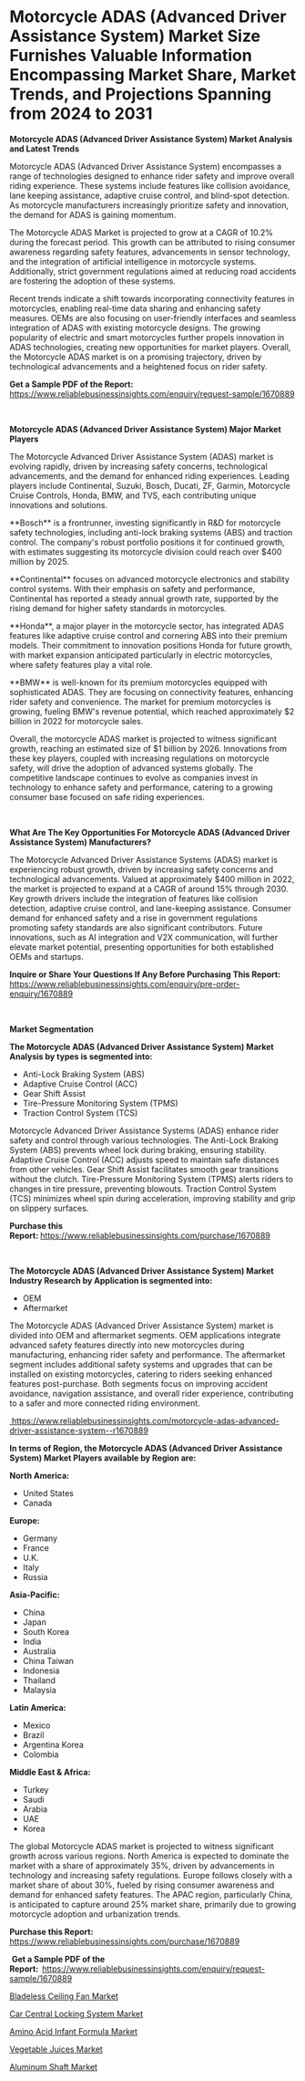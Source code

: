 <p><h1>Motorcycle ADAS (Advanced Driver Assistance System) Market Size Furnishes Valuable Information Encompassing Market Share, Market Trends, and Projections Spanning from 2024 to 2031</h1></p><p><strong>Motorcycle ADAS (Advanced Driver Assistance System) Market Analysis and Latest Trends</strong></p>
<p><p>Motorcycle ADAS (Advanced Driver Assistance System) encompasses a range of technologies designed to enhance rider safety and improve overall riding experience. These systems include features like collision avoidance, lane keeping assistance, adaptive cruise control, and blind-spot detection. As motorcycle manufacturers increasingly prioritize safety and innovation, the demand for ADAS is gaining momentum.</p><p>The Motorcycle ADAS Market is projected to grow at a CAGR of 10.2% during the forecast period. This growth can be attributed to rising consumer awareness regarding safety features, advancements in sensor technology, and the integration of artificial intelligence in motorcycle systems. Additionally, strict government regulations aimed at reducing road accidents are fostering the adoption of these systems. </p><p>Recent trends indicate a shift towards incorporating connectivity features in motorcycles, enabling real-time data sharing and enhancing safety measures. OEMs are also focusing on user-friendly interfaces and seamless integration of ADAS with existing motorcycle designs. The growing popularity of electric and smart motorcycles further propels innovation in ADAS technologies, creating new opportunities for market players. Overall, the Motorcycle ADAS market is on a promising trajectory, driven by technological advancements and a heightened focus on rider safety.</p></p>
<p><strong>Get a Sample PDF of the Report:&nbsp;</strong> <a href="https://www.reliablebusinessinsights.com/enquiry/request-sample/1670889?utm_campaign=96&utm_medium=2&utm_source=Github&utm_content=ia&utm_term=09102024&utm_id=motorcycle-adas-advanced-driver-assistance-system">https://www.reliablebusinessinsights.com/enquiry/request-sample/1670889</a></p>
<p>&nbsp;</p>
<p><strong>Motorcycle ADAS (Advanced Driver Assistance System) Major Market Players</strong></p>
<p><p>The Motorcycle Advanced Driver Assistance System (ADAS) market is evolving rapidly, driven by increasing safety concerns, technological advancements, and the demand for enhanced riding experiences. Leading players include Continental, Suzuki, Bosch, Ducati, ZF, Garmin, Motorcycle Cruise Controls, Honda, BMW, and TVS, each contributing unique innovations and solutions.</p><p>**Bosch** is a frontrunner, investing significantly in R&D for motorcycle safety technologies, including anti-lock braking systems (ABS) and traction control. The company's robust portfolio positions it for continued growth, with estimates suggesting its motorcycle division could reach over $400 million by 2025.</p><p>**Continental** focuses on advanced motorcycle electronics and stability control systems. With their emphasis on safety and performance, Continental has reported a steady annual growth rate, supported by the rising demand for higher safety standards in motorcycles.</p><p>**Honda**, a major player in the motorcycle sector, has integrated ADAS features like adaptive cruise control and cornering ABS into their premium models. Their commitment to innovation positions Honda for future growth, with market expansion anticipated particularly in electric motorcycles, where safety features play a vital role.</p><p>**BMW** is well-known for its premium motorcycles equipped with sophisticated ADAS. They are focusing on connectivity features, enhancing rider safety and convenience. The market for premium motorcycles is growing, fueling BMW's revenue potential, which reached approximately $2 billion in 2022 for motorcycle sales.</p><p>Overall, the motorcycle ADAS market is projected to witness significant growth, reaching an estimated size of $1 billion by 2026. Innovations from these key players, coupled with increasing regulations on motorcycle safety, will drive the adoption of advanced systems globally. The competitive landscape continues to evolve as companies invest in technology to enhance safety and performance, catering to a growing consumer base focused on safe riding experiences.</p></p>
<p>&nbsp;</p>
<p><strong>What Are The Key Opportunities For Motorcycle ADAS (Advanced Driver Assistance System) Manufacturers?</strong></p>
<p><p>The Motorcycle Advanced Driver Assistance Systems (ADAS) market is experiencing robust growth, driven by increasing safety concerns and technological advancements. Valued at approximately $400 million in 2022, the market is projected to expand at a CAGR of around 15% through 2030. Key growth drivers include the integration of features like collision detection, adaptive cruise control, and lane-keeping assistance. Consumer demand for enhanced safety and a rise in government regulations promoting safety standards are also significant contributors. Future innovations, such as AI integration and V2X communication, will further elevate market potential, presenting opportunities for both established OEMs and startups.</p></p>
<p><strong>Inquire or Share Your Questions If Any Before Purchasing This Report:</strong> <a href="https://www.reliablebusinessinsights.com/enquiry/pre-order-enquiry/1670889?utm_campaign=96&utm_medium=2&utm_source=Github&utm_content=ia&utm_term=09102024&utm_id=motorcycle-adas-advanced-driver-assistance-system">https://www.reliablebusinessinsights.com/enquiry/pre-order-enquiry/1670889</a></p>
<p>&nbsp;</p>
<p><strong>Market Segmentation</strong></p>
<p><strong>The Motorcycle ADAS (Advanced Driver Assistance System) Market Analysis by types is segmented into:</strong></p>
<p><ul><li>Anti-Lock Braking System (ABS)</li><li>Adaptive Cruise Control (ACC)</li><li>Gear Shift Assist</li><li>Tire-Pressure Monitoring System (TPMS)</li><li>Traction Control System (TCS)</li></ul></p>
<p><p>Motorcycle Advanced Driver Assistance Systems (ADAS) enhance rider safety and control through various technologies. The Anti-Lock Braking System (ABS) prevents wheel lock during braking, ensuring stability. Adaptive Cruise Control (ACC) adjusts speed to maintain safe distances from other vehicles. Gear Shift Assist facilitates smooth gear transitions without the clutch. Tire-Pressure Monitoring System (TPMS) alerts riders to changes in tire pressure, preventing blowouts. Traction Control System (TCS) minimizes wheel spin during acceleration, improving stability and grip on slippery surfaces.</p></p>
<p><strong>Purchase this Report:&nbsp;</strong><a href="https://www.reliablebusinessinsights.com/purchase/1670889?utm_campaign=96&utm_medium=2&utm_source=Github&utm_content=ia&utm_term=09102024&utm_id=motorcycle-adas-advanced-driver-assistance-system">https://www.reliablebusinessinsights.com/purchase/1670889</a></p>
<p>&nbsp;</p>
<p><strong>The Motorcycle ADAS (Advanced Driver Assistance System) Market Industry Research by Application is segmented into:</strong></p>
<p><ul><li>OEM</li><li>Aftermarket</li></ul></p>
<p><p>The Motorcycle ADAS (Advanced Driver Assistance System) market is divided into OEM and aftermarket segments. OEM applications integrate advanced safety features directly into new motorcycles during manufacturing, enhancing rider safety and performance. The aftermarket segment includes additional safety systems and upgrades that can be installed on existing motorcycles, catering to riders seeking enhanced features post-purchase. Both segments focus on improving accident avoidance, navigation assistance, and overall rider experience, contributing to a safer and more connected riding environment.</p></p>
<p><a href="https://www.reliablebusinessinsights.com/motorcycle-adas-advanced-driver-assistance-system--r1670889?utm_campaign=96&utm_medium=2&utm_source=Github&utm_content=ia&utm_term=09102024&utm_id=motorcycle-adas-advanced-driver-assistance-system">&nbsp;https://www.reliablebusinessinsights.com/motorcycle-adas-advanced-driver-assistance-system--r1670889</a></p>
<p><strong>In terms of Region, the Motorcycle ADAS (Advanced Driver Assistance System) Market Players available by Region are:</strong></p>
<p>
    <p> <strong> North America: </strong>
        <ul>
            <li>United States</li>
            <li>Canada</li>
        </ul>
        </p> 
    <p> <strong> Europe: </strong>
        <ul>
            <li>Germany</li>
            <li>France</li>
            <li>U.K.</li>
            <li>Italy</li>
            <li>Russia</li>
        </ul>
        </p> 
    <p> <strong> Asia-Pacific: </strong>
        <ul>
            <li>China</li>
            <li>Japan</li>
            <li>South Korea</li>
            <li>India</li>
            <li>Australia</li>
            <li>China Taiwan</li>
            <li>Indonesia</li>
            <li>Thailand</li>
            <li>Malaysia</li>
        </ul>
        </p> 
    <p> <strong> Latin America: </strong>
        <ul>
            <li>Mexico</li>
            <li>Brazil</li>
            <li>Argentina Korea</li>
            <li>Colombia</li>
        </ul>
        </p> 
    <p> <strong> Middle East & Africa: </strong>
        <ul>
            <li>Turkey</li>
            <li>Saudi</li>
            <li>Arabia</li>
            <li>UAE</li>
            <li>Korea</li>
        </ul>
    </p>
    </p>
<p><p>The global Motorcycle ADAS market is projected to witness significant growth across various regions. North America is expected to dominate the market with a share of approximately 35%, driven by advancements in technology and increasing safety regulations. Europe follows closely with a market share of about 30%, fueled by rising consumer awareness and demand for enhanced safety features. The APAC region, particularly China, is anticipated to capture around 25% market share, primarily due to growing motorcycle adoption and urbanization trends.</p></p>
<p><strong>Purchase this Report: </strong><a href="https://www.reliablebusinessinsights.com/purchase/1670889?utm_campaign=96&utm_medium=2&utm_source=Github&utm_content=ia&utm_term=09102024&utm_id=motorcycle-adas-advanced-driver-assistance-system">https://www.reliablebusinessinsights.com/purchase/1670889</a></p>
<p>&nbsp;<strong>Get a Sample PDF of the Report:&nbsp;&nbsp;</strong><a href="https://www.reliablebusinessinsights.com/enquiry/request-sample/1670889?utm_campaign=96&utm_medium=2&utm_source=Github&utm_content=ia&utm_term=09102024&utm_id=motorcycle-adas-advanced-driver-assistance-system">https://www.reliablebusinessinsights.com/enquiry/request-sample/1670889</a></p>
<p><strong></strong></p>
<p><p><a href="https://www.linkedin.com/pulse/booming-bladeless-ceiling-fan-market-sector-analysis-growth-yh2ne?utm_campaign=96&utm_medium=2&utm_source=Github&utm_content=ia&utm_term=09102024&utm_id=motorcycle-adas-advanced-driver-assistance-system">Bladeless Ceiling Fan Market</a></p><p><a href="https://github.com/tomasa8xtkvotaw/Market-Research-Report-List-1/blob/main/car-central-locking-system-market.md?utm_campaign=96&utm_medium=2&utm_source=Github&utm_content=ia&utm_term=09102024&utm_id=motorcycle-adas-advanced-driver-assistance-system">Car Central Locking System Market</a></p><p><a href="https://issuu.com/reportprime-2/docs/amino-acid-infant-formula-market-si_9bdf32091904df?utm_campaign=96&utm_medium=2&utm_source=Github&utm_content=ia&utm_term=09102024&utm_id=motorcycle-adas-advanced-driver-assistance-system">Amino Acid Infant Formula Market</a></p><p><a href="https://issuu.com/reportprime-2/docs/vegetable-juices-market-size-2030.p_e5f5e546ec9ade?utm_campaign=96&utm_medium=2&utm_source=Github&utm_content=ia&utm_term=09102024&utm_id=motorcycle-adas-advanced-driver-assistance-system">Vegetable Juices Market</a></p><p><a href="https://www.linkedin.com/pulse/aluminum-shaft-market-size-share-trends-analysis-report-product-akthf?utm_campaign=96&utm_medium=2&utm_source=Github&utm_content=ia&utm_term=09102024&utm_id=motorcycle-adas-advanced-driver-assistance-system">Aluminum Shaft Market</a></p></p>